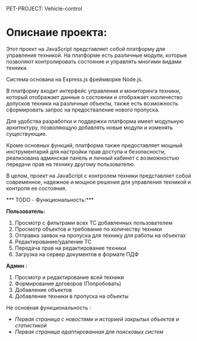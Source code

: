PET-PROJECT: Vehicle-control

# Описнаие проекта:
Этот проект на JavaScript представляет собой платформу для управления техникой. На платформе есть различные модули, которые позволяют контролировать состояние и управлять многими видами техники.

Система основана на Express.js фреймворке Node.js.

В платформу входит интерфейс управления и мониторинга техники, который отображает данные о состоянии и отображает кколичество допусков техники на различные объекты, также есть возможность сформировать запрос на предостваление нового пропуска.

Для удобства разработки и поддержки платформа имеет модульную архитектуру, позволяющую добавлять новые модули и изменять существующие.

Кроме основных функций, платформа также предоставляет мощный инструментарий для настройки прав доступа и безопасности, реализована админская панель и личный кабинет с возможностью передачи прав на технику другому пользователю.

В целом, проект на JavaScript с контролем техники представляет собой современное, надежное и мощное решения для управления техникой и контроля ее состояния.



*** TODO - Функциональность:***

**Пользователь:**
1. Просмотр с фильтрами всех ТС добавленных пользователем
2. Просмотр объектов и требование по количеству техники
3. Отправка заявок на пропуска для технику для работы на объектах
4. Редактирование/удаление ТС
5. Передача прав на редактирование техники
6. Загрузка на сервер документов в формате ПДФ

**Админ :**
1. Просмотр и редактирование всей техники
2. Формирование договоров (Попробовать)
3. Добавление объектов
4. Добавление техники в пропуска на объекты


Не основная функциональность :
- *Первая страница с новостями и историей закрытых объектов и статистикой*
- *Первая страница адаптированная для поисковых систем*